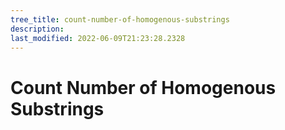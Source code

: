 ```yaml
---
tree_title: count-number-of-homogenous-substrings
description: 
last_modified: 2022-06-09T21:23:28.2328
---
```


# Count Number of Homogenous Substrings
